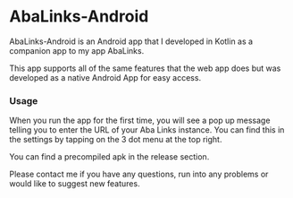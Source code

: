 # AbaLinks-Android

AbaLinks-Android is an Android app that I developed in Kotlin as a companion app to my app AbaLinks. 

This app supports all of the same features that the web app does but was developed as a native Android App for easy access.

### Usage

When you run the app for the first time, you will see a pop up message telling you to enter the URL of your Aba Links instance. You can find this in the settings by tapping on the 3 dot menu at the top right.

You can find a precompiled apk in the release section.

Please contact me if you have any questions, run into any problems or would like to suggest new features. 
